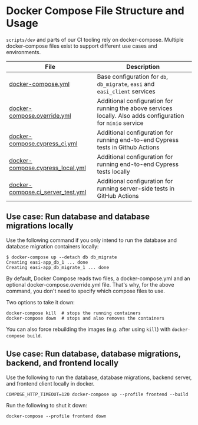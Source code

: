 # Docker Compose File Structure and Usage

`scripts/dev` and parts of our CI tooling rely on docker-compose. Multiple
docker-compose files exist to support different use cases and environments.

| File                          | Description                                                                                                                       |
| ----------------------------- | --------------------------------------------------------------------------------------------------------------------------------- |
| [docker-compose.yml](/docker-compose.yml)            | Base configuration for `db`, `db_migrate`, `easi` and `easi_client` services                                                      |
| [docker-compose.override.yml](/docker-compose.override.yml)   | Additional configuration for running the above services locally. Also adds configuration for `minio` service |
| [docker-compose.cypress_ci.yml](/docker-compose.cypress_ci.yml) | Additional configuration for running end-to-end Cypress tests in Github Actions                                                   |
| [docker-compose.cypress_local.yml](/docker-compose.cypress_local.yml)      | Additional configuration for running end-to-end Cypress tests locally                                                             |
| [docker-compose.ci_server_test.yml](/docker-compose.ci_server_test.yml) | Additional configuration for running server-side tests in GitHub Actions

## Use case: Run database and database migrations locally

Use the following command if you only intend to run the database and database
migration containers locally:

```console
$ docker-compose up --detach db db_migrate
Creating easi-app_db_1 ... done
Creating easi-app_db_migrate_1 ... done
```

By default, Docker Compose reads two files, a docker-compose.yml and an optional
docker-compose.override.yml file. That's why, for the above command, you don't
need to specify which compose files to use.

Two options to take it down:

```console
docker-compose kill  # stops the running containers
docker-compose down  # stops and also removes the containers
```

You can also force rebuilding the images (e.g. after using `kill`) with
`docker-compose build`.

## Use case: Run database, database migrations, backend, and frontend locally

Use the following to run the database, database migrations, backend server, and frontend client locally in docker.

```console
COMPOSE_HTTP_TIMEOUT=120 docker-compose up --profile frontend --build
```

Run the following to shut it down:

```console
docker-compose --profile frontend down
```
